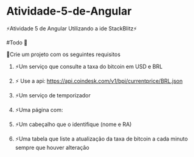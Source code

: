 # Atividade-5-de-Angular
⚡Atividade 5 de Angular Utilizando a ide StackBlitz⚡

#Todo 📝

📝Crie um projeto com os seguintes requisitos

1. ⚡Um serviço que consulte a taxa do bitcoin em USD e BRL

2. ⚡ Use a api: https://api.coindesk.com/v1/bpi/currentprice/BRL.json 

3. ⚡Um serviço de temporizador

4. ⚡Uma página com:

5. ⚡Um cabeçalho que o identifique (nome e RA)

6. ⚡Uma tabela que liste a atualização da taxa de bitcoin a cada minuto sempre que houver alteração
